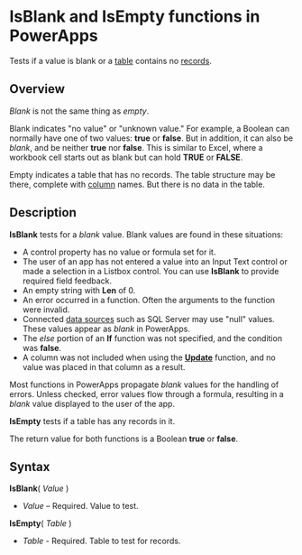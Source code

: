 <properties
	pageTitle="PowerApps: IsBlank and IsEmpty functions"
	description="Reference information for the IsBlank and IsEmpty functions in PowerApps, including syntax and examples"
	services=""
	suite="powerapps"
	documentationCenter="na"
	authors="gregli-msft"
	manager="dwrede"
	editor=""
	tags=""/>

<tags
   ms.service="powerapps"
   ms.devlang="na"
   ms.topic="article"
   ms.tgt_pltfrm="na"
   ms.workload="na"
   ms.date="11/01/2015"
   ms.author="gregli"/>

# IsBlank and IsEmpty functions in PowerApps #

Tests if a value is blank or a [table](working-with-tables.md) contains no [records](working-with-tables.md#records).

## Overview ##

*Blank* is not the same thing as *empty*.  

Blank indicates "no value" or "unknown value."  For example, a Boolean can normally have one of two values: **true** or **false**.  But in addition, it can also be *blank*, and be neither **true** nor **false**.  This is similar to Excel, where a workbook cell starts out as blank but can hold **TRUE** or **FALSE**.

Empty indicates a table that has no records.  The table structure may be there, complete with [column](working-with-tables.md#columns) names.  But there is no data in the table.

## Description ##

**IsBlank** tests for a *blank* value.  Blank values are found in these situations:

- A control property has no value or formula set for it.
- The user of an app has not entered a value into an Input Text control or made a selection in a Listbox control.  You can use **IsBlank** to provide required field feedback. 
- An empty string with **Len** of 0.
- An error occurred in a function.  Often the arguments to the function were invalid.
- Connected [data sources](working-with-data-sources.md) such as SQL Server may use "null" values.  These values appear as *blank* in PowerApps.
- The *else* portion of an **If** function was not specified, and the condition was **false**.
- A column was not included when using the **[Update](function-update-updateif.md)** function, and no value was placed in that column as a result.

Most functions in PowerApps propagate *blank* values for the handling of errors.  Unless checked, error values flow through a formula, resulting in a *blank* value displayed to the user of the app.  

<!-- TODO: example of a function that propagates blank -->

**IsEmpty** tests if a table has any records in it.

The return value for both functions is a Boolean **true** or **false**.

## Syntax ##

**IsBlank**( *Value* )

- *Value* – Required. Value to test.

**IsEmpty**( *Table* )

- *Table* - Required. Table to test for records.

<!-- TODO: Examples -->

